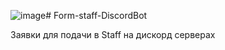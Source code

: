 ![image](https://github.com/reques6e/Form-staff-DiscordBot/assets/149709871/f8c8ff16-6121-4e4c-83f8-b97fbd4467fd)# Form-staff-DiscordBot

Заявки для подачи в Staff на дискорд серверах

<img href="https://i.imgur.com/FFnWhxW.png">
